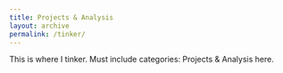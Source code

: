 ```yaml
---
title: Projects & Analysis
layout: archive
permalink: /tinker/
---
```

This is where I tinker.
Must include categories: Projects & Analysis here.
